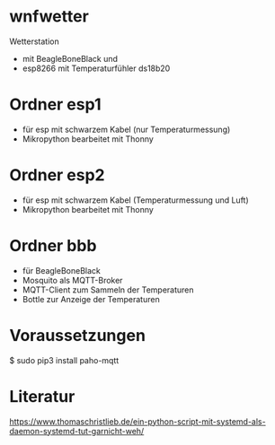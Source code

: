 # wnfwetter
Wetterstation 
- mit BeagleBoneBlack und 
- esp8266 mit Temperaturfühler ds18b20

# Ordner esp1
- für esp mit schwarzem Kabel (nur Temperaturmessung)
- Mikropython bearbeitet mit Thonny

# Ordner esp2
- für esp mit schwarzem Kabel (Temperaturmessung und Luft)
- Mikropython bearbeitet mit Thonny

# Ordner bbb
- für BeagleBoneBlack
- Mosquito als MQTT-Broker
- MQTT-Client zum Sammeln der Temperaturen
- Bottle zur Anzeige der Temperaturen

# Voraussetzungen

$ sudo pip3 install paho-mqtt

# Literatur

https://www.thomaschristlieb.de/ein-python-script-mit-systemd-als-daemon-systemd-tut-garnicht-weh/